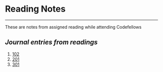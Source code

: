 # Reading Notes
***
These are notes from assigned reading while attending Codefellows

## *Journal entries from readings*

1. [102](https://christopherhamersly.github.io/learning-journal/)
1. [201](https://christopherhamersly.github.io/reading-notes/201/201-Reading-Notes)
1. [301](https://christopherhamersly.github.io/reading-notes/301/301-Reading-Notes)
